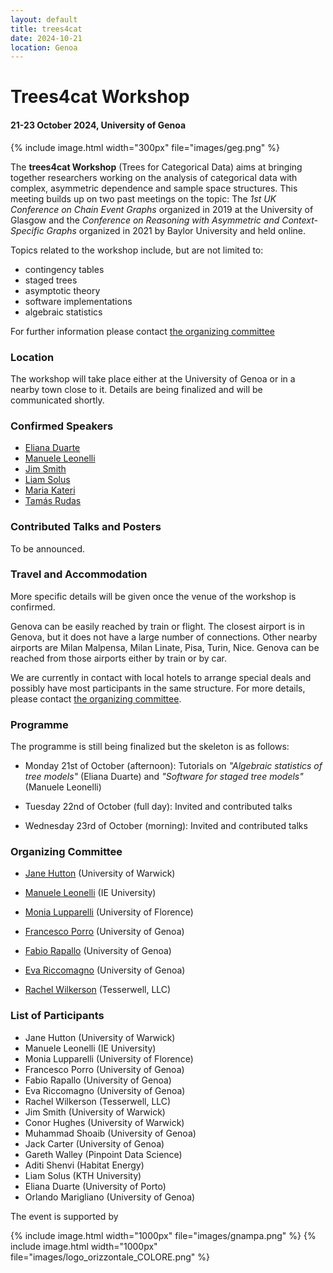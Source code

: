 ```yaml
---
layout: default
title: trees4cat 
date: 2024-10-21
location: Genoa
---
```



# Trees4cat Workshop

#### 21-23 October 2024, University of Genoa

{% include image.html width="300px" file="images/geg.png" %}

The **trees4cat Workshop** (Trees for Categorical Data) aims at bringing together researchers working on the analysis of categorical data with complex, asymmetric dependence and sample space structures. This meeting builds up on two past meetings on the topic: The *1st UK Conference on Chain Event Graphs* organized in 2019 at the University of Glasgow and the *Conference on Reasoning with Asymmetric and Context-Specific Graphs* organized in 2021 by Baylor University and held online.

Topics related to the workshop include, but are not limited to:

 - contingency tables
 - staged trees
 - asymptotic theory 
 - software implementations
 - algebraic statistics
 
For further information please contact [the organizing committee](mailto:manuele.leonelli@ie.edu)

### Location
The workshop will take place either at the University of Genoa or in a nearby town close to it. Details are being finalized and will be communicated shortly.

### Confirmed Speakers
 - [Eliana Duarte](https://emduart2.github.io)
 - [Manuele Leonelli](https://manueleleonelli.github.io)
 - [Jim Smith](https://warwick.ac.uk/fac/sci/statistics/staff/academic-research/smith/)
 - [Liam Solus](https://people.kth.se/~solus)
 - [Maria Kateri](https://www.isw.rwth-aachen.de/person.php?id=84)
 - [Tamás Rudas](https://statisztika.tatk.elte.hu/tanszeki_honlap/Rudas_Tamas)

### Contributed Talks and Posters
To be announced.

### Travel and Accommodation 
More specific details will be given once the venue of the workshop is confirmed. 

Genova can be easily reached by train or flight. The closest airport is in Genova, but it does not have a large number of connections. Other nearby airports are Milan Malpensa, Milan Linate, Pisa, Turin, Nice. Genova can be reached from those airports either by train or by car.

We are currently in contact with local hotels to arrange special deals and possibly have most participants in the same structure. For more details, please contact [the organizing committee](mailto:manuele.leonelli@ie.edu).

### Programme 

The programme is still being finalized but the skeleton is as follows:

 - Monday 21st of October (afternoon): Tutorials on *"Algebraic statistics of tree models"* (Eliana Duarte) and *"Software for staged tree models"* (Manuele Leonelli)

 -  Tuesday 22nd of October (full day): Invited and contributed talks

 -  Wednesday 23rd of October (morning): Invited and contributed talks

### Organizing Committee

 - [Jane Hutton](https://warwick.ac.uk/fac/sci/statistics/staff/academic-research/hutton/) (University of Warwick)

 - [Manuele Leonelli](https://manueleleonelli.github.io) (IE University)
 
 - [Monia Lupparelli](https://scholar.google.com/citations?user=acIiN2EAAAAJ&hl=it) (University of Florence)
 
 - [Francesco Porro](https://rubrica.unige.it/personale/UkJAU1lp) (University of Genoa)
 
 - [Fabio Rapallo](https://rubrica.unige.it/personale/UkNHX1lh) (University of Genoa)
 
 - [Eva Riccomagno](https://www.dima.unige.it/~riccomag/) (University of Genoa)
 
 - [Rachel Wilkerson](http://www.rlwilkerson.com/about/) (Tesserwell, LLC)

### List of Participants

 - Jane Hutton (University of Warwick)
 - Manuele Leonelli (IE University)
 - Monia Lupparelli (University of Florence)
 - Francesco Porro (University of Genoa)
 - Fabio Rapallo (University of Genoa)
 - Eva Riccomagno (University of Genoa)
 - Rachel Wilkerson (Tesserwell, LLC)
 - Jim Smith (University of Warwick)
 - Conor Hughes (University of Warwick)
 - Muhammad Shoaib (University of Genoa)
 - Jack Carter (University of Genoa)
 - Gareth Walley (Pinpoint Data Science)
 - Aditi Shenvi (Habitat Energy)
 - Liam Solus (KTH University)
 - Eliana Duarte (University of Porto)
 - Orlando Marigliano (University of Genoa)

The event is supported by

{% include image.html width="1000px" file="images/gnampa.png" %}
{% include image.html width="1000px" file="images/logo_orizzontale_COLORE.png" %}
